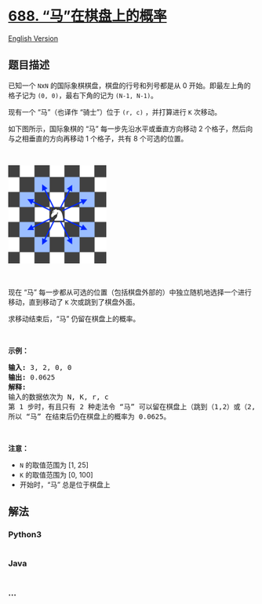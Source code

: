 # [688. “马”在棋盘上的概率](https://leetcode-cn.com/problems/knight-probability-in-chessboard)

[English Version](/solution/0600-0699/0688.Knight%20Probability%20in%20Chessboard/README_EN.md)

## 题目描述

<!-- 这里写题目描述 -->

<p>已知一个&nbsp;<code>N</code>x<code>N</code>&nbsp;的国际象棋棋盘，棋盘的行号和列号都是从 0 开始。即最左上角的格子记为&nbsp;<code>(0, 0)</code>，最右下角的记为&nbsp;<code>(N-1, N-1)</code>。&nbsp;</p>

<p>现有一个 &ldquo;马&rdquo;（也译作 &ldquo;骑士&rdquo;）位于&nbsp;<code>(r, c)</code>&nbsp;，并打算进行&nbsp;<code>K</code> 次移动。&nbsp;</p>

<p>如下图所示，国际象棋的 &ldquo;马&rdquo; 每一步先沿水平或垂直方向移动 2 个格子，然后向与之相垂直的方向再移动 1 个格子，共有 8 个可选的位置。</p>

<p>&nbsp;</p>

<p><img src="/solution/0600-0699/0688.Knight Probability in Chessboard/images/knight.png" style="height: 200px; width: 200px;"></p>

<p>&nbsp;</p>

<p>现在 &ldquo;马&rdquo; 每一步都从可选的位置（包括棋盘外部的）中独立随机地选择一个进行移动，直到移动了&nbsp;<code>K</code>&nbsp;次或跳到了棋盘外面。</p>

<p>求移动结束后，&ldquo;马&rdquo; 仍留在棋盘上的概率。</p>

<p>&nbsp;</p>

<p><strong>示例：</strong></p>

<pre><strong>输入:</strong> 3, 2, 0, 0
<strong>输出:</strong> 0.0625
<strong>解释:</strong> 
输入的数据依次为 N, K, r, c
第 1 步时，有且只有 2 种走法令 &ldquo;马&rdquo; 可以留在棋盘上（跳到（1,2）或（2,1））。对于以上的两种情况，各自在第2步均有且只有2种走法令 &ldquo;马&rdquo; 仍然留在棋盘上。
所以 &ldquo;马&rdquo; 在结束后仍在棋盘上的概率为 0.0625。
</pre>

<p>&nbsp;</p>

<p><strong>注意：</strong></p>

<ul>
	<li><code>N</code> 的取值范围为 [1, 25]</li>
	<li><code>K</code>&nbsp;的取值范围为 [0, 100]</li>
	<li>开始时，&ldquo;马&rdquo; 总是位于棋盘上</li>
</ul>


## 解法

<!-- 这里可写通用的实现逻辑 -->

<!-- tabs:start -->

### **Python3**

<!-- 这里可写当前语言的特殊实现逻辑 -->

```python

```

### **Java**

<!-- 这里可写当前语言的特殊实现逻辑 -->

```java

```

### **...**

```

```

<!-- tabs:end -->
